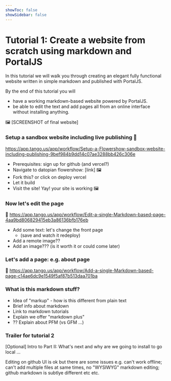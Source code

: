 ```yaml
---
showToc: false
showSidebar: false
---
```


<Hero title="Markdown-based Websites" subtitle="Create markdown-based website, update it, add collaborators and discover markdown superpowers" />

# Tutorial 1: Create a website from scratch using markdown and PortalJS

In this tutorial we will walk you through creating an elegant fully functional website written in simple markdown and published with PortalJS.

By the end of this tutorial you will

- have a working markdown-based website powered by PortalJS.
- be able to edit the text and add pages all from an online interface without installing anything.

🖼️ [SCREENSHOT of final website]

### Setup a sandbox website including live publishing 💃

https://app.tango.us/app/workflow/Setup-a-Flowershow-sandbox-website-including-publishing-9bef984b9dd14c07ae3288bb426c306e

- Prerequisites: sign up for github (and vercel?)
- Navigate to datopian flowershow: [link] 🖼️
- Fork this? or click on deploy vercel
- Let it build
- Visit the site! Yay! your site is working 🖼️

### Now let's edit the page

💃 https://app.tango.us/app/workflow/Edit-a-single-Markdown-based-page-4aa9bd806829415eb3a86136bfb176eb

- Add some text: let's change the front page
  - (save and watch it redeploy)
- Add a remote image??
- Add an image??? (is it worth it or could come later)

### Let's add a page: e.g. about page

💃 https://app.tango.us/app/workflow/Add-a-single-Markdown-based-page-c14ae6dc9e1549f5af87b513daa701ba

### What is this markdown stuff?

- Idea of "markup" - how is this different from plain text
- Brief info about markdown
- Link to markdown tutorials
- Explain we offer "markdown plus"
- ?? Explain about PFM (vs GFM ...)

### Trailer for tutorial 2

[Optional] Intro to Part II: What's next and why are we going to install to go local ...

Editing on github UI is ok but there are some issues e.g. can't work offline; can't add multiple files at same times, no "WYSIWYG" markdown editing; github markdown is subtlye different etc etc.
